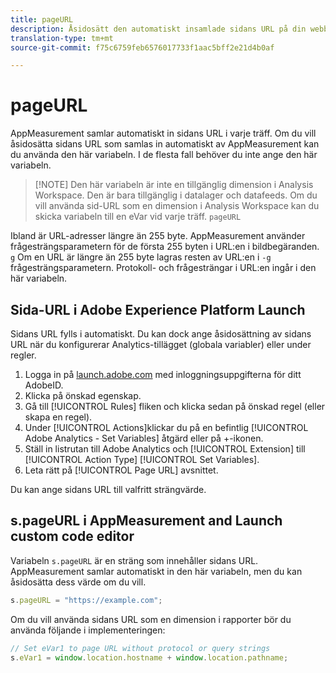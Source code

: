 ```yaml
---
title: pageURL
description: Åsidosätt den automatiskt insamlade sidans URL på din webbplats.
translation-type: tm+mt
source-git-commit: f75c6759feb6576017733f1aac5bff2e21d4b0af

---
```



# pageURL

AppMeasurement samlar automatiskt in sidans URL i varje träff. Om du vill åsidosätta sidans URL som samlas in automatiskt av AppMeasurement kan du använda den här variabeln. I de flesta fall behöver du inte ange den här variabeln.

> [!NOTE] Den här variabeln är inte en tillgänglig dimension i Analysis Workspace. Den är bara tillgänglig i datalager och datafeeds. Om du vill använda sid-URL som en dimension i Analysis Workspace kan du skicka variabeln till en eVar vid varje träff. `pageURL`

Ibland är URL-adresser längre än 255 byte. AppMeasurement använder frågesträngsparametern för de första 255 byten i URL:en i bildbegäranden. `g` Om en URL är längre än 255 byte lagras resten av URL:en i `-g` frågesträngsparametern. Protokoll- och frågesträngar i URL:en ingår i den här variabeln.

## Sida-URL i Adobe Experience Platform Launch

Sidans URL fylls i automatiskt. Du kan dock ange åsidosättning av sidans URL när du konfigurerar Analytics-tillägget (globala variabler) eller under regler.

1. Logga in på [launch.adobe.com](https://launch.adobe.com) med inloggningsuppgifterna för ditt AdobeID.
2. Klicka på önskad egenskap.
3. Gå till [!UICONTROL Rules] fliken och klicka sedan på önskad regel (eller skapa en regel).
4. Under [!UICONTROL Actions]klickar du på en befintlig [!UICONTROL Adobe Analytics - Set Variables] åtgärd eller på +-ikonen.
5. Ställ in listrutan till Adobe Analytics och [!UICONTROL Extension] till [!UICONTROL Action Type] [!UICONTROL Set Variables].
6. Leta rätt på [!UICONTROL Page URL] avsnittet.

Du kan ange sidans URL till valfritt strängvärde.

## s.pageURL i AppMeasurement and Launch custom code editor

Variabeln `s.pageURL` är en sträng som innehåller sidans URL. AppMeasurement samlar automatiskt in den här variabeln, men du kan åsidosätta dess värde om du vill.

```js
s.pageURL = "https://example.com";
```

Om du vill använda sidans URL som en dimension i rapporter bör du använda följande i implementeringen:

```js
// Set eVar1 to page URL without protocol or query strings
s.eVar1 = window.location.hostname + window.location.pathname;
```
